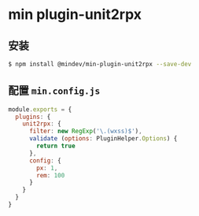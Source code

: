 # min plugin-unit2rpx

## 安装

``` bash
$ npm install @mindev/min-plugin-unit2rpx --save-dev
```

## 配置 `min.config.js`

``` js
module.exports = {
  plugins: {
    unit2rpx: {
      filter: new RegExp('\.(wxss)$'),
      validate (options: PluginHelper.Options) {
        return true
      },
      config: {
        px: 1,
        rem: 100
      }
    }
  }
}
```
